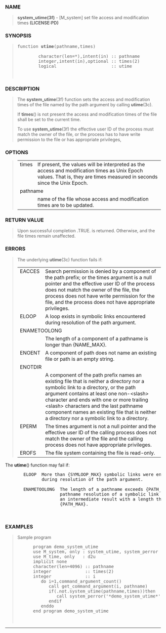 <?
<body>
<!DOCTYPE html PUBLIC "-//W3C//DTD XHTML 1.0 Transitional//EN"
    "http://www.w3.org/TR/xhtml1/DTD/xhtml1-transitional.dtd">

<html xmlns="http://www.w3.org/1999/xhtml">
<head>
  <meta name="generator" content="HTML Tidy for Cygwin (vers 25 March 2009), see www.w3.org" />

  <title></title>
</head>

<body>
  <div id="Container">
    <div id="Content">
      <div class="c193"></div><a name="0"></a>

      <h3><a name="0">NAME</a></h3>

      <blockquote>
        <b>system_utime(3f)</b> - [M_system] set file access and modification times <b>(LICENSE:PD)</b>
      </blockquote><a name="contents" id="contents"></a>

      <h3><a name="7">SYNOPSIS</a></h3>

      <blockquote>
        <pre>
function <b>utime</b>(pathname,times)
<br />        character(len=*),intent(in) :: pathname
        integer,intent(in),optional :: times(2)
        logical                     :: utime
<br />
</pre>
      </blockquote><a name="2"></a>

      <h3><a name="2">DESCRIPTION</a></h3>

      <blockquote>
        The <b>system_utime</b>(3f) function sets the access and modification times of the file named by the path argument by calling <b>utime</b>(3c).

        <p>If <b>times</b>() is not present the access and modification times of the file shall be set to the current time.</p>

        <p>To use <b>system_utime</b>(3f) the effective user ID of the process must match the owner of the file, or the process has to have write permission
        to the file or has appropriate privileges,</p>
      </blockquote><a name="3"></a>

      <h3><a name="3">OPTIONS</a></h3>

      <blockquote>
        <table cellpadding="3">
          <tr valign="top">
            <td class="c194" width="6%" nowrap="nowrap">times</td>

            <td valign="bottom">If present, the values will be interpreted as the access and modification times as Unix Epoch values. That is, they are
            times measured in seconds since the Unix Epoch.</td>
          </tr>

          <tr valign="top">
            <td class="c194" colspan="2">pathname</td>
          </tr>

          <tr valign="top">
            <td width="6%"></td>

            <td>name of the file whose access and modification times are to be updated.</td>
          </tr>
        </table>
      </blockquote><a name="4"></a>

      <h3><a name="4">RETURN VALUE</a></h3>

      <blockquote>
        Upon successful completion .TRUE. is returned. Otherwise, and the file times remain unaffected.
      </blockquote><a name="5"></a>

      <h3><a name="5">ERRORS</a></h3>

      <blockquote>
        The underlying <b>utime</b>(3c) function fails if:

        <table cellpadding="3">
          <tr valign="top">
            <td class="c194" width="6%" nowrap="nowrap">EACCES</td>

            <td valign="bottom">Search permission is denied by a component of the path prefix; or the times argument is a null pointer and the effective
            user ID of the process does not match the owner of the file, the process does not have write permission for the file, and the process does not
            have appropriate privileges.</td>
          </tr>

          <tr valign="top">
            <td class="c194" width="6%" nowrap="nowrap">ELOOP</td>

            <td valign="bottom">A loop exists in symbolic links encountered during resolution of the path argument.</td>
          </tr>

          <tr valign="top">
            <td class="c194" colspan="2">ENAMETOOLONG</td>
          </tr>

          <tr valign="top">
            <td width="6%"></td>

            <td>The length of a component of a pathname is longer than {NAME_MAX}.</td>
          </tr>

          <tr valign="top">
            <td class="c194" width="6%" nowrap="nowrap">ENOENT</td>

            <td valign="bottom">A component of path does not name an existing file or path is an empty string.</td>
          </tr>

          <tr valign="top">
            <td class="c194" colspan="2">ENOTDIR</td>
          </tr>

          <tr valign="top">
            <td width="6%"></td>

            <td>A component of the path prefix names an existing file that is neither a directory nor a symbolic link to a directory, or the path argument
            contains at least one non-&lt;slash&gt; character and ends with one or more trailing &lt;slash&gt; characters and the last pathname component
            names an existing file that is neither a directory nor a symbolic link to a directory.</td>
          </tr>

          <tr valign="top">
            <td class="c194" width="6%" nowrap="nowrap">EPERM</td>

            <td valign="bottom">The times argument is not a null pointer and the effective user ID of the calling process does not match the owner of the
            file and the calling process does not have appropriate privileges.</td>
          </tr>

          <tr valign="top">
            <td class="c194" width="6%" nowrap="nowrap">EROFS</td>

            <td valign="bottom">The file system containing the file is read-only.</td>
          </tr>
        </table>
      </blockquote>

      <p>The <b>utime</b>() function may fail if:</p>
      <pre>
       ELOOP  More than {SYMLOOP_MAX} symbolic links were encountered
              during resolution of the path argument.
<br />       ENAMETOOLONG  The length of a pathname exceeds {PATH_MAX}, or
                     pathname resolution of a symbolic link produced
                     an intermediate result with a length that exceeds
                     {PATH_MAX}.
<br />
</pre><a name="6"></a>

      <h3><a name="6">EXAMPLES</a></h3>

      <blockquote>
        Sample program
        <pre>
      program demo_system_utime
      use M_system, only : system_utime, system_perror
      use M_time, only   : d2u
      implicit none
      character(len=4096) :: pathname
      integer             :: times(2)
      integer             :: i
         do i=1,command_argument_count()
            call get_command_argument(i, pathname)
            if(.not.system_utime(pathname,times))then
               call system_perror('*demo_system_utime*')
            endif
         enddo
      end program demo_system_utime
<br />
</pre>
      </blockquote>
      <hr />
    </div>
  </div>
</body>
</html>
